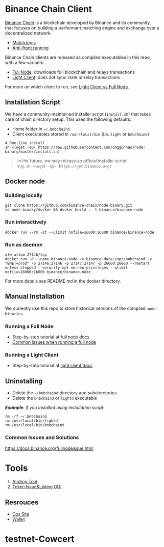 # Binance Chain Client

[Binance Chain](https://www.binance.org/) is a blockchain developed by Binance and its community, that focuses on building a performant matching engine and exchange over a decentralized network.

- [Match logic](https://docs.binance.org/match.html)
- [Anti-front running](https://docs.binance.org/anti-frontrun.html)

Binance Chain clients are released as compiled executables in this repo, with a few variants:

- [Full Node](https://docs.binance.org/fullnode.html): downloads full blockchain and relays transactions
- [Light Client](https://docs.binance.org/light-client.html): does not sync state or relay transactions

For more on which client to run, see [Light Client vs Full Node](https://docs.binance.org/light-client.html#light-client-versus-full-node).

## Installation Script

We have a community-maintained installer script (`install.sh`) that takes care of chain directory setup. This uses the following defaults:

- Home folder in `~/.bnbchaind`
- Client executables stored in `/usr/local/bin` (i.e. `light` or `bnbchaind`)

```shell
# One-line install
sh <(wget -qO- https://raw.githubusercontent.com/onggunhao/node-binary/master/install.sh)
```

> In the future, we may release an official installer script  
> e.g. `sh <(wget -qO- https://get.binance.org)`

## Docker node

### Building locally

```
git clone https://github.com/binance-chain/node-binary.git
cd node-binary/docker && docker build . -t binance/binance-node
```

### Run interactively

`docker run --rm -it --ulimit nofile=16000:16000 binance/binance-node`

### Run as daemon

```
ufw allow 27146/tcp
docker run -d --name binance-node -v binance-data:/opt/bnbchaind -e "BNET=prod" -p 27146:27146 -p 27147:27147 -p 26660:26660 --restart unless-stopped --security-opt no-new-privileges --ulimit nofile=16000:16000 binance/binance-node
```

For more details see README.md in the docker directory.

## Manual Installation

We currently use this repo to store historical versions of the compiled `node-binaries`.

### Running a Full Node

- Step-by-step tutorial at [full node docs](https://docs.binance.org/fullnode.html)
- [Common issues when running a full node](https://docs.binance.org/fullnodeissue.html#common-issues-when-running-a-full-node)

### Running a Light Client

- Step-by-step tutorial at [light client docs](https://docs.binance.org/light-client.html#light-client-versus-full-node)

## Uninstalling

- Delete the `~/bnbchaind` directory and subdirectories
- Delete the `bnbchaind` or `lightd` executable

_**Example**: If you installed using installation script_:

```
rm -rf ~/.bnbchaind
rm /usr/local/bin/lightd
rm /usr/local/bin/bnbchaind
```

### Common Issues and Solutions

https://docs.binance.org/fullnodeissue.html

# Tools

1. [Airdrop Tool](https://github.com/binance-chain/chain-tooling#airdrop)
2. [Token Issue&Listing GUI](https://github.com/binance-chain/chain-tooling/tree/airdrop/token-app)

## Resrouces

- [Dos Site](https://docs.binance.org/)
- [Wallet](https://docs.binance.org/wallets.html)
# testnet-Cowcert
